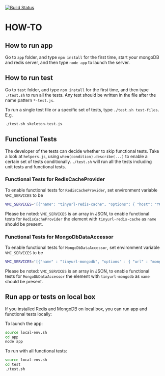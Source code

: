 [![Build Status](https://travis-ci.org/vmw-tmpst/heroapp-TeenyURL.png?branch=master)](https://travis-ci.org/vmw-tmpst/heroapp-TeenyURL)

HOW-TO
======


How to run app
--------------

Go to `app` folder, and type `npm install` for the first time,
start your mongoDB and redis server,
and then type `node app` to launch the server.

How to run test
---------------

Go to `test` folder, and type `npm install` for the first time,
and then type `./test.sh` to run all the tests.
Any test should be written in the file after the name pattern `*-test.js`.

To run a single test file or a specific set of tests, type `./test.sh test-files`. E.g.

```bash
./test.sh skeleton-test.js
```

Functional Tests
----------------

The developer of the tests can decide whether to skip functional tests.
Take a look at `helpers.js`, using `when(condition).describe(...)` to enable a certain set of tests conditionally.
`./test.sh` will run all the tests including unit tests and functional tests.

### Functional Tests for RedisCacheProvider

To enable functional tests for `RedisCacheProvider`, set environment variable `VMC_SERVICES` to be

```bash
VMC_SERVICES='[{"name": "tinyurl-redis-cache", "options": { "host": "YOUR_REDIS_HOST", "port": YOUR_REDIS_PORT, "password": "YOUR_REDIS_PASSWORD" }}]' ./test.sh
```

Please be noted: `VMC_SERVICES` is an array in JSON, to enable functional tests for `RedisCacheProvider` the element with `tinyurl-redis-cache` as `name` should be present.

### Functional Tests for MongoDbDataAccessor

To enable functional tests for `MongoDbDataAccessor`, set environment variable `VMC_SERVICES` to be

```bash
VMC_SERVICES='[{"name" : "tinyurl-mongodb", "options" : { "url" : "mongodb://localhost/test"}}]' ./test.sh
```

Please be noted: `VMC_SERVICES` is an array in JSON, to enable functional tests for `MongoDbDataAccessor` the element with `tinyurl-mongodb` as `name` should be present.

Run app or tests on local box
-----------------------------

If you installed Redis and MongoDB on local box, you can run app and functional tests locally:

To launch the app:

```bash
source local-env.sh
cd app
node app
```

To run with all functional tests:

```bash
source local-env.sh
cd test
./test.sh
```
